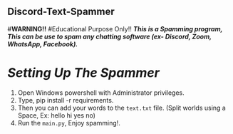 ## Discord-Text-Spammer
#**WARNING!!**
#Educational Purpose Only!!
**_This is a Spamming program, This can be use to spam any chatting software (ex- Discord, Zoom, WhatsApp, Facebook)._**


# _Setting Up The Spammer_
1. Open Windows powershell with Administrator privileges.
2. Type, pip install -r requirements.
3. Then you can add your words to the `text.txt` file. (Split worlds using a Space, Ex: hello hi yes no)
4. Run the `main.py`, Enjoy spamming!.
